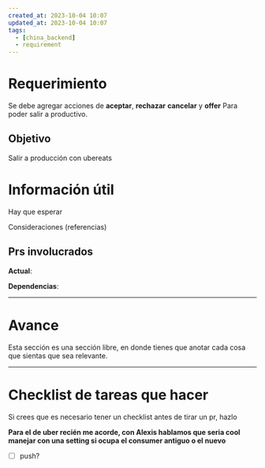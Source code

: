 ```yaml
---
created_at: 2023-10-04 10:07
updated_at: 2023-10-04 10:07
tags:
  - [china_backend]
  - requirement
---
```


# Requerimiento

Se debe agregar acciones de **aceptar**, **rechazar** **cancelar** y **offer**
Para poder salir a productivo.


## Objetivo

Salir a producción con ubereats


# Información útil

Hay que esperar

Consideraciones (referencias)

## Prs involucrados

**Actual**:

**Dependencias**:

---
# Avance

Esta sección es una sección libre, en donde tienes que anotar cada cosa que sientas que sea relevante.



---
# Checklist de tareas que hacer 

Si crees que es necesario tener un checklist antes de tirar un pr, hazlo

**Para el de uber recién me acorde, con Alexis hablamos que seria cool manejar con una setting si ocupa el consumer antiguo o el nuevo**
- [ ] push?